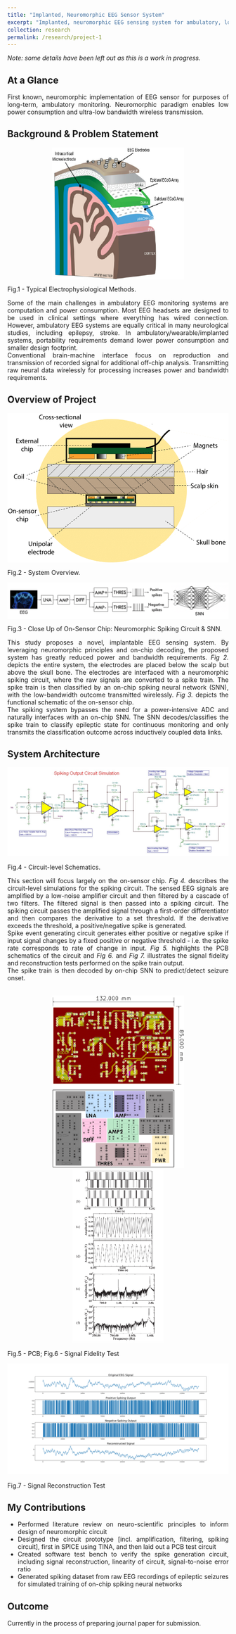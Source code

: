 ```yaml
---
title: "Implanted, Neuromorphic EEG Sensor System"
excerpt: "Implanted, neuromorphic EEG sensing system for ambulatory, long-term epilepsy monitoring.<br/><img src='/images/neuromorphic-eeg-overview.png' width='300'>"
collection: research
permalink: /research/project-1
---
```


<i>Note: some details have been left out as this is a work in progress.</i>

## At a Glance
<div style="text-align: justify">
First known, neuromorphic implementation of EEG sensor for purposes of long-term, ambulatory monitoring. Neuromorphic paradigm enables low power consumption and ultra-low bandwidth wireless transmission.
</div>

## Background & Problem Statement

<p align="center">
  <img src="/images/neural-recording.png" alt="Neural Recording" width="300" height="300" style="vertical-align:middle"/>
  <figcaption>Fig.1 - Typical Electrophysiological Methods.</figcaption>
</p>

<div style="text-align: justify">
Some of the main challenges in ambulatory EEG monitoring systems are computation and power consumption. Most EEG headsets are designed to be used in clinical settings where everything has wired connection. However, ambulatory EEG systems are equally critical in many neurological studies, including epilepsy, stroke. In ambulatory/wearable/implanted systems, portability requirements demand lower power consumption and smaller design footprint.
</div>
<div style="text-align: justify">
Conventional brain-machine interface focus on reproduction and transmission of recorded signal for additional off-chip analysis. Transmitting raw neural data wirelessly for processing increases power and bandwidth requirements. 
</div>

## Overview of Project
<p align="center">
  <img src="/images/neuromorphic-eeg-overview.png" alt="Neuromorphic EEG Sensor System Overview" width="600" style="vertical-align:middle"/>
  <figcaption>Fig.2 - System Overview.</figcaption>
</p>
<p align="center">
  <img src="/images/neuromorphic-eeg-arch.png" alt="Neuromorphic EEG Sensor System Architecture" style="vertical-align:middle"/>
  <figcaption>Fig.3 - Close Up of On-Sensor Chip: Neuromorphic Spiking Circuit & SNN.</figcaption>
</p>

<div style="text-align: justify">
This study proposes a novel, implantable EEG sensing system. By leveraging neuromorphic principles and on-chip decoding, the proposed system has greatly reduced power and bandwidth requirements. <i>Fig 2.</i> depicts the entire system, the electrodes are placed below the scalp but above the skull bone. The electrodes  are interfaced with a neuromorphic spiking circuit, where the raw signals are converted to a spike train. The spike train is then classified by an on-chip spiking neural network (SNN), with the low-bandwidth outcome transmitted wirelessly. <i>Fig 3.</i> depicts the functional schematic of the on-sensor chip.
</div>
<div style="text-align: justify">
The spiking system bypasses the need for a power-intensive ADC and naturally interfaces with an on-chip SNN. The SNN decodes/classifies the spike train to classify epileptic state for continuous monitoring and only transmits the classification outcome across inductively coupled data links.
</div>

## System Architecture

<p align="center">
  <img src="/images/neuromorphic-eeg-circuit-schematics.jpg" alt="Circuit-level Schematics"/>
  <figcaption>Fig.4 - Circuit-level Schematics.</figcaption>
</p>

<div style="text-align: justify">
This section will focus largely on the on-sensor chip. <i>Fig 4.</i> describes the circuit-level simulations for the spiking circuit. The sensed EEG signals are amplified by a low-noise amplifier circuit and then filtered by a cascade of two filters. The filtered signal is then passed into a spiking circuit. The spiking circuit passes the amplified signal through a first-order differentiator and then compares the derivative to a set threshold. If the derivative exceeds the threshold, a positive/negative spike is generated. 
</div>
<div style="text-align: justify">
Spike event generating circuit generates either positive or negative spike if input signal changes by a fixed positive or negative threshold - i.e. the spike rate corresponds to rate of change in input. <i>Fig 5.</i> highlights the PCB schematics of the circuit and <i>Fig 6.</i> and <i>Fig 7.</i> illustrates the signal fidelity and reconstruction tests performed on the spike train output.
</div>
<div style="text-align: justify">
The spike train is then decoded by on-chip SNN to predict/detect seizure onset.
</div>
<br>
<p align="center">
  <img src="/images/neuromorphic-eeg-pcb.png" width="300" />
  <img src="/images/neuromorphic-eeg-signal-fidelity.png" width="208" /> 
  <figcaption>Fig.5 - PCB; Fig.6 - Signal Fidelity Test</figcaption>
</p>
<p align="center">
  <img src="/images/neuromorphic-eeg-signal-reconstruction.png" />
  <figcaption>Fig.7 - Signal Reconstruction Test</figcaption>
</p>

## My Contributions
* <div style="text-align: justify">Performed literature review on neuro-scientific principles to inform design of neuromorphic circuit</div>
* <div style="text-align: justify">Designed the circuit prototype [incl. amplification, filtering, spiking circuit], first in SPICE using TINA, and then laid out a PCB test circuit</div>
* <div style="text-align: justify">Created software test bench to verify the spike generation circuit, including signal reconstruction, linearity of circuit, signal-to-noise error ratio</div>
* <div style="text-align: justify">Generated spiking dataset from raw EEG recordings of epileptic seizures for simulated training of on-chip spiking neural networks</div>

## Outcome

Currently in the process of preparing journal paper for submission.
